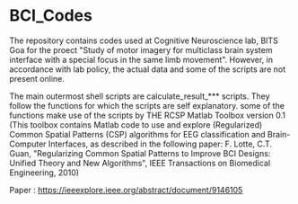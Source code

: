 # BCI_Codes
The repository contains codes used at Cognitive Neuroscience lab, BITS Goa for the proect "Study of motor imagery for multiclass brain system interface with a special focus in the same limb movement". However, in accordance with lab policy, the actual data and some of the scripts are not present online.

The main outermost shell scripts are calculate_result_*** scripts. They follow the functions for which the scripts are self explanatory.
some of the functions make use of the scripts by THE RCSP Matlab Toolbox version 0.1 (This toolbox contains Matlab code to use and explore (Regularized) Common Spatial Patterns (CSP) algorithms for EEG classification and Brain-Computer Interfaces, as described in the following paper: F. Lotte, C.T. Guan, "Regularizing Common Spatial Patterns to Improve BCI Designs: Unified Theory and New Algorithms", IEEE Transactions on Biomedical Engineering, 2010)

Paper : https://ieeexplore.ieee.org/abstract/document/9146105
